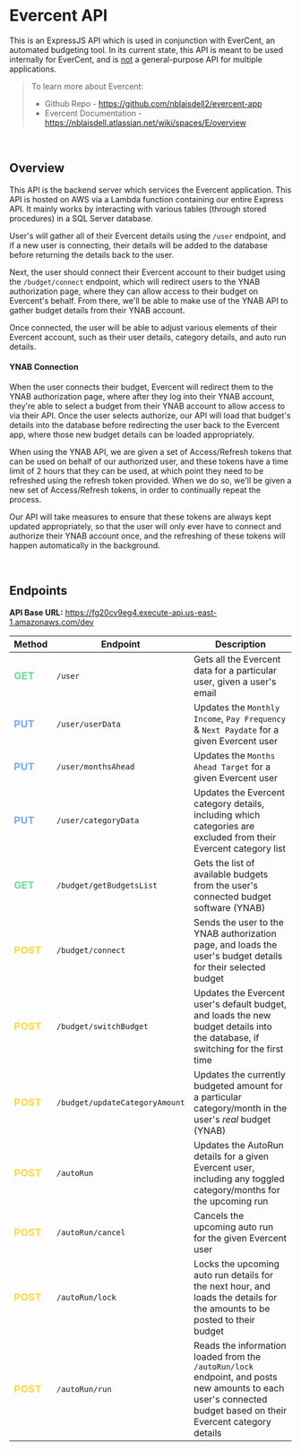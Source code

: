 # Evercent API

This is an ExpressJS API which is used in conjunction with EverCent, an automated budgeting tool.
In its current state, this API is meant to be used internally for EverCent, and is <u>not</u> a general-purpose API for multiple applications.

> To learn more about Evercent:
>
> - Github Repo - https://github.com/nblaisdell2/evercent-app
> - Evercent Documentation - https://nblaisdell.atlassian.net/wiki/spaces/E/overview

<br/>

## Overview

This API is the backend server which services the Evercent application. This API is hosted on AWS via a Lambda function containing our entire Express API. It mainly works by interacting with various tables (through stored procedures) in a SQL Server database.

User's will gather all of their Evercent details using the `/user` endpoint, and if a new user is connecting, their details will be added to the database before returning the details back to the user.

Next, the user should connect their Evercent account to their budget using the `/budget/connect` endpoint, which will redirect users to the YNAB authorization page, where they can allow access to their budget on Evercent's behalf. From there, we'll be able to make use of the YNAB API to gather budget details from their YNAB account.

Once connected, the user will be able to adjust various elements of their Evercent account, such as their user details, category details, and auto run details.
<br/>

#### YNAB Connection

When the user connects their budget, Evercent will redirect them to the YNAB authorization page, where after they log into their YNAB account, they're able to select a budget from their YNAB account to allow access to via their API. Once the user selects authorize, our API will load that budget's details into the database before redirecting the user back to the Evercent app, where those new budget details can be loaded appropriately.

When using the YNAB API, we are given a set of Access/Refresh tokens that can be used on behalf of our authorized user, and these tokens have a time limit of 2 hours that they can be used, at which point they need to be refreshed using the refresh token provided. When we do so, we'll be given a new set of Access/Refresh tokens, in order to continually repeat the process.

Our API will take measures to ensure that these tokens are always kept updated appropriately, so that the user will only ever have to connect and authorize their YNAB account once, and the refreshing of these tokens will happen automatically in the background.

<br/>

## Endpoints

**API Base URL:** https://fg20cv9eg4.execute-api.us-east-1.amazonaws.com/dev

| Method                                                                  | Endpoint                       | Description                                                                                                                                                    |
| ----------------------------------------------------------------------- | ------------------------------ | -------------------------------------------------------------------------------------------------------------------------------------------------------------- |
| <span style="color:#6BDD9A;font-weight:bold;font-size:18px">GET</span>  | `/user`                        | Gets all the Evercent data for a particular user, given a user's email                                                                                         |
| <span style="color:#74AEF6;font-weight:bold;font-size:18px">PUT</span>  | `/user/userData`               | Updates the `Monthly Income`, `Pay Frequency` & `Next Paydate` for a given Evercent user                                                                       |
| <span style="color:#74AEF6;font-weight:bold;font-size:18px">PUT</span>  | `/user/monthsAhead`            | Updates the `Months Ahead Target` for a given Evercent user                                                                                                    |
| <span style="color:#74AEF6;font-weight:bold;font-size:18px">PUT</span>  | `/user/categoryData`           | Updates the Evercent category details, including which categories are excluded from their Evercent category list                                               |
| <span style="color:#6BDD9A;font-weight:bold;font-size:18px">GET</span>  | `/budget/getBudgetsList`       | Gets the list of available budgets from the user's connected budget software (YNAB)                                                                            |
| <span style="color:#FFD93E;font-weight:bold;font-size:18px">POST</span> | `/budget/connect`              | Sends the user to the YNAB authorization page, and loads the user's budget details for their selected budget                                                   |
| <span style="color:#FFD93E;font-weight:bold;font-size:18px">POST</span> | `/budget/switchBudget`         | Updates the Evercent user's default budget, and loads the new budget details into the database, if switching for the first time                                |
| <span style="color:#FFD93E;font-weight:bold;font-size:18px">POST</span> | `/budget/updateCategoryAmount` | Updates the currently budgeted amount for a particular category/month in the user's _real_ budget (YNAB)                                                       |
| <span style="color:#FFD93E;font-weight:bold;font-size:18px">POST</span> | `/autoRun`                     | Updates the AutoRun details for a given Evercent user, including any toggled category/months for the upcoming run                                              |
| <span style="color:#FFD93E;font-weight:bold;font-size:18px">POST</span> | `/autoRun/cancel`              | Cancels the upcoming auto run for the given Evercent user                                                                                                      |
| <span style="color:#FFD93E;font-weight:bold;font-size:18px">POST</span> | `/autoRun/lock`                | Locks the upcoming auto run details for the next hour, and loads the details for the amounts to be posted to their budget                                      |
| <span style="color:#FFD93E;font-weight:bold;font-size:18px">POST</span> | `/autoRun/run`                 | Reads the information loaded from the `/autoRun/lock` endpoint, and posts new amounts to each user's connected budget based on their Evercent category details |
